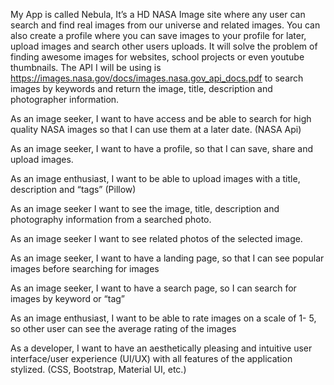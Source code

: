 My App is called Nebula, It’s a HD NASA Image site where any user can search and find real images from our universe and related images. You can also create a profile where you can save images to your profile for later, upload images and search other users uploads.
It will solve the problem of finding awesome images for websites, school projects or even youtube thumbnails.
The API I will be using is https://images.nasa.gov/docs/images.nasa.gov_api_docs.pdf to search images by keywords and return the image, title, description and photographer information.


As an image seeker, I want to have access and be able to search for 
high quality NASA images so that I can use them at a later date. (NASA Api)

As an image seeker, I want to have a profile, so that I can save, share and
upload images.

As an image enthusiast, I want to be able to upload images with a title, 
description and “tags” (Pillow)

As an image seeker I want to see the image, title, description and 
photography information from a searched photo.

As an image seeker I want to see related photos of the selected image.

As an image seeker, I want to have a landing page, so that I can see 
popular images before searching for images

As an image seeker, I want to have a search page, so I can search for 
images by keyword or “tag”

As an image enthusiast, I want to be able to rate images on a scale of 1-
5, so other user can see the average rating of the images

As a developer, I want to have an aesthetically pleasing and intuitive user 
interface/user experience (UI/UX) with all features of the application stylized. (CSS, 
Bootstrap, Material UI, etc.)  
